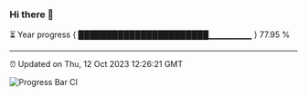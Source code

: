 ### Hi there 👋

⏳ Year progress { ███████████████████████▁▁▁▁▁▁▁ } 77.95 %

---

⏰ Updated on Thu, 12 Oct 2023 12:26:21 GMT

![Progress Bar CI](https://github.com/liununu/liununu/workflows/Progress%20Bar%20CI/badge.svg)
